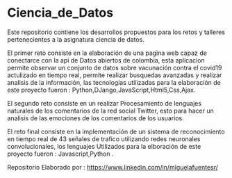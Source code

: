 # Ciencia_de_Datos

 Este repositorio contiene los desarrollos propuestos para los retos y talleres pertenecientes a la asignatura ciencia de datos.
 
 El primer reto consiste en la elaboración de una pagina web capaz de conectarce con la api de Datos abiertos de colombia, esta aplicacion permite observar un conjunto de datos sobre vacunación contra el covid19 actulizado en tiempo real, permite realizar busquedas avanzadas y realizar analisis de la información, las tecnologias utilizadas para la elaboración de este proyecto fueron : Python,DJango,JavaScript,Html5,Css,Ajax. 
 
 El segundo reto consiste en un realizar Procesamiento de lenguajes naturales de los comentarios de la red social Twitter, esto para hacer un analisis de las emociones de los comentarios de los usuarios. 
 
 
 El reto final consiste en la implementación de un sistema de reconocimiento en tiempo real de 43 señales de trafico utilizando redes neuronales convolucionales, los lenguajes Utilizados para la elboración de este proyecto fueron : Javascript,Python . 
 
 Repositorio Elaborado por :  https://www.linkedin.com/in/miguelafuentesr/ 
